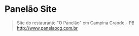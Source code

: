 # Panelão Site
> Site do restaurante "O Panelão" em Campina Grande - PB  
> http://www.panelaocg.com.br
